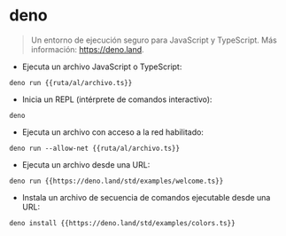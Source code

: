 # deno

> Un entorno de ejecución seguro para JavaScript y TypeScript.
> Más información: <https://deno.land>.

- Ejecuta un archivo JavaScript o TypeScript:

`deno run {{ruta/al/archivo.ts}}`

- Inicia un REPL (intérprete de comandos interactivo):

`deno`

- Ejecuta un archivo con acceso a la red habilitado:

`deno run --allow-net {{ruta/al/archivo.ts}}`

- Ejecuta un archivo desde una URL:

`deno run {{https://deno.land/std/examples/welcome.ts}}`

- Instala un archivo de secuencia de comandos ejecutable desde una URL:

`deno install {{https://deno.land/std/examples/colors.ts}}`
